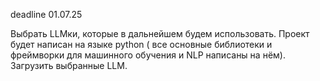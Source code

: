 deadline 01.07.25

Выбрать LLMки, которые в дальнейшем будем использовать.
Проект будет написан на языке python ( все основные библиотеки и фреймворки для машинного обучения и NLP написаны на нём).
Загрузить выбранные LLM.


